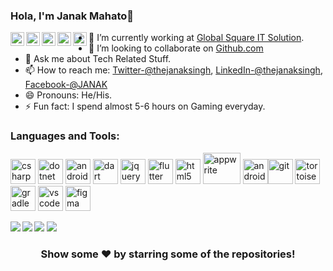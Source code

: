 ### Hola, I'm Janak Mahato👋

  <a href="https://www.facebook.com/janak.singh.9212301">
  <img align="left" alt="Janak's Facebook" width="22px" src="https://cdn.jsdelivr.net/gh/devicons/devicon/icons/facebook/facebook-original.svg""></a>
  <a href="https://twitter.com/thejanaksingh">
  <img align="left" alt="janak's twitter" width="22px" src="https://cdn.jsdelivr.net/gh/devicons/devicon/icons/twitter/twitter-original.svg"></a>
  <a href="https://www.linkedin.com/in/thejanaksingh/">
  <img align="left" alt=janak's linkedin" width="22px" src="https://cdn.jsdelivr.net/gh/devicons/devicon/icons/linkedin/linkedin-original.svg"></a>
  <a href="https://www.instagram.com/in/thejanaksingh/">
  <img align="left" alt=janak's instagram" width="22px" src="https://cdn.jsdelivr.net/npm/simple-icons@v3/icons/instagram.svg"></a>
  <a href="https://www.github.com/in/erjanakmahato/" ><img align="left" alt=janak's github" width="22px" src="https://cdn.jsdelivr.net/npm/simple-icons@v3/icons/github.svg"/></a>
                              



  - 🔭 I’m currently working at [Global Square IT Solution]([http://technables.com/](https://globalsquareit.com/)).
  - 👯 I’m looking to collaborate on [Github.com](https://github.com/erjanakmahato)
  - 💬 Ask me about Tech Related Stuff.
  - 📫 How to reach me: [Twitter-@thejanaksingh](https://twitter.com/thejanaksingh), [LinkedIn-@thejanaksingh](https://www.linkedin.com/in/thejanaksingh/), [Facebook-@JANAK](https://www.facebook.com/janak.singh.9212301)
  - 😄 Pronouns: He/His.
  - ⚡ Fun fact: I spend almost 5-6 hours on Gaming everyday.

### Languages and Tools:
<p align="left"><img src="https://cdn.jsdelivr.net/gh/devicons/devicon/icons/csharp/csharp-original.svg" alt="csharp" width="40" height="40"/> <img src="https://cdn.jsdelivr.net/gh/devicons/devicon/icons/dotnetcore/dotnetcore-original.svg" alt="dotnet" width="40" height="40"/> <img src="https://cdn.jsdelivr.net/gh/devicons/devicon/icons/microsoftsqlserver/microsoftsqlserver-plain-wordmark.svg" alt="androidstudio" width="40" height="40" /> <img src="https://cdn.jsdelivr.net/gh/devicons/devicon/icons/dart/dart-original.svg" alt="dart" width="40" height="40" /> <img src="https://cdn.jsdelivr.net/gh/devicons/devicon/icons/jquery/jquery-plain-wordmark.svg"  alt="jquery" width="40" height="40"/> <img src="https://www.vectorlogo.zone/logos/flutterio/flutterio-icon.svg" alt="flutter" width="40" height="40"/> <img src="https://cdn.jsdelivr.net/gh/devicons/devicon/icons/firebase/firebase-plain-wordmark.svg" alt="html5" width="40" height="40"/> <img src="https://cdn.jsdelivr.net/gh/devicons/devicon/icons/appwrite/appwrite-original-wordmark.svg" alt="appwrite" width="60" height="50"/> <img src="https://cdn.jsdelivr.net/gh/devicons/devicon/icons/androidstudio/androidstudio-original.svg" alt="androidstudio" width="40" height="40"/><img src="https://www.vectorlogo.zone/logos/git-scm/git-scm-icon.svg" alt="git" width="40" height="40"/> <img src="https://cdn.jsdelivr.net/gh/devicons/devicon/icons/tortoisegit/tortoisegit-original.svg" alt="tortoisegit" width="40" height="40" /> <img src="https://cdn.jsdelivr.net/gh/devicons/devicon/icons/gradle/gradle-plain.svg" alt="gradle" width="40" height="40" /> <img src="https://cdn.jsdelivr.net/gh/devicons/devicon/icons/vscode/vscode-original-wordmark.svg" alt="vscode" width="40" height="40"/> <img src="https://cdn.jsdelivr.net/gh/devicons/devicon/icons/figma/figma-original.svg" alt="figma" width="40" height="40"/></p>

<img align="left" src="https://github-readme-stats.vercel.app/api/top-langs/?username=erjanakmahato&layout=compact&hide=html&theme=dark&hide_langs_below=1">
  <img src="https://github-readme-stats.vercel.app/api?username=erjanakmahato&&show_icons=true&title_color=ffffff&icon_color=bb2acf&text_color=daf7dc&bg_color=191919">
<img align="left" src="https://github-readme-stats.vercel.app/api/pin/?username=erjanakmahato&repo=COVID-19&theme=dark">
<img src="https://github-readme-stats.vercel.app/api/pin/?username=erjanakmahato&repo=MRJteam&theme=dark">

<h3 align="center">Show some ❤️ by starring some of the repositories!</h3>
